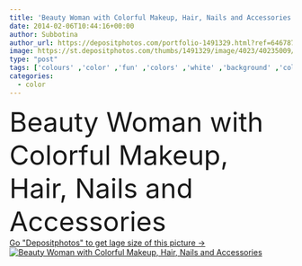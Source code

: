 ```yaml
---
title: 'Beauty Woman with Colorful Makeup, Hair, Nails and Accessories'
date: 2014-02-06T10:44:16+00:00
author: Subbotina
author_url: https://depositphotos.com/portfolio-1491329.html?ref=64678756
image: https://st.depositphotos.com/thumbs/1491329/image/4023/40235009/api_thumb_450.jpg?forcejpeg=true
type: "post"
tags: ['colours' ,'color' ,'fun' ,'colors' ,'white' ,'background' ,'colorful' ,'design' ,'isolated' ,'beautiful' ,'happy' ,'bright' ,'person' ,'party' ,'girl' ,'beauty' ,'model' ,'joy' ,'portrait' ,'smile' ,'hair' ,'up' ,'colour' ,'colourful' ,'vivid' ,'mouth' ,'face' ,'electric' ,'style' ,'funny' ,'hands' ,'fashion' ,'bracelet' ,'accessory' ,'open' ,'rainbow' ,'elements' ,'manicure' ,'necklace' ,'emotions' ,'woman' ,'fingers' ,'with' ,'accessories' ,'make' ,'make up' ,'makeup' ,'hairstyle' ,'coiffure' ,'joyful' ]
categories: 
  - color
---
```

<div aling="center">
            <font size="60"> Beauty Woman with Colorful Makeup, Hair, Nails and Accessories</font>   
</div>
<div>
    <a href='https://depositphotos.com/40235009/stock-photo-beauty-woman-with-colorful-makeup.html?ref=64678756' target=_blank > Go "Depositphotos" to get lage size of this picture ->
        <img href='https://depositphotos.com/40235009/stock-photo-beauty-woman-with-colorful-makeup.html?ref=64678756' src='https://st.depositphotos.com/1491329/4023/i/950/depositphotos_40235009-stock-photo-beauty-woman-with-colorful-makeup.jpg?forcejpeg=true' alt='Beauty Woman with Colorful Makeup, Hair, Nails and Accessories' >
    </a>
</div>
